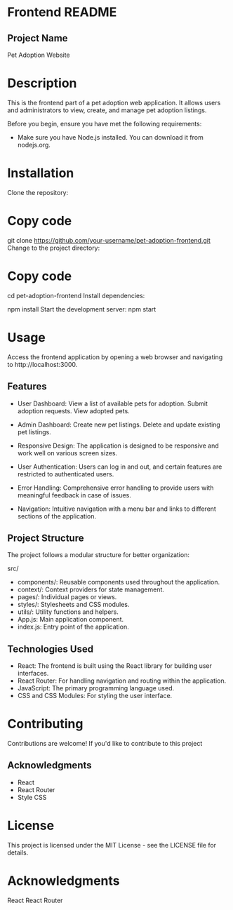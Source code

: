 
# Frontend README
## Project Name
Pet Adoption Website

# Description
This is the frontend part of a pet adoption web application. It allows users and administrators to view, create, and manage pet adoption listings.

Before you begin, ensure you have met the following requirements:

* Make sure you have Node.js installed. You can download it from nodejs.org.

# Installation
Clone the repository:

# Copy code
git clone https://github.com/your-username/pet-adoption-frontend.git
Change to the project directory:

# Copy code
cd pet-adoption-frontend
Install dependencies:

npm install
Start the development server:
npm start
# Usage
Access the frontend application by opening a web browser and navigating to http://localhost:3000.
## Features
- User Dashboard:
View a list of available pets for adoption.
Submit adoption requests.
View adopted pets.
- Admin Dashboard:
Create new pet listings.
Delete and update existing pet listings.

- Responsive Design: The application is designed to be responsive and work well on various screen sizes.
- User Authentication: Users can log in and out, and certain features are restricted to authenticated users.
- Error Handling: Comprehensive error handling to provide users with meaningful feedback in case of issues.
- Navigation: Intuitive navigation with a menu bar and links to different sections of the application.
## Project Structure
The project follows a modular structure for better organization:

src/
- components/: Reusable components used throughout the application.
- context/: Context providers for state management.
- pages/: Individual pages or views.
- styles/: Stylesheets and CSS modules.
- utils/: Utility functions and helpers.
- App.js: Main application component.
- index.js: Entry point of the application.
## Technologies Used
- React: The frontend is built using the React library for building user interfaces.
- React Router: For handling navigation and routing within the application.
- JavaScript: The primary programming language used.
- CSS and CSS Modules: For styling the user interface.

# Contributing
Contributions are welcome! If you'd like to contribute to this project

## Acknowledgments
- React
- React Router
- Style CSS








# License
This project is licensed under the MIT License - see the LICENSE file for details.

# Acknowledgments
React
React Router